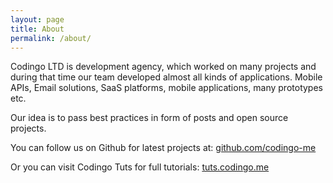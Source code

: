 ```yaml
---
layout: page
title: About
permalink: /about/
---
```


Codingo LTD is development agency, which worked on many projects and during that time our team developed almost all kinds of applications. Mobile APIs, Email solutions, SaaS platforms, mobile applications, many prototypes etc.

Our idea is to pass best practices in form of posts and open source projects.

You can follow us on  Github  for latest projects at: [github.com/codingo-me](https://github.com/codingo-me)

Or you can visit Codingo Tuts for full tutorials: [tuts.codingo.me](http://tuts.codingo.me)


